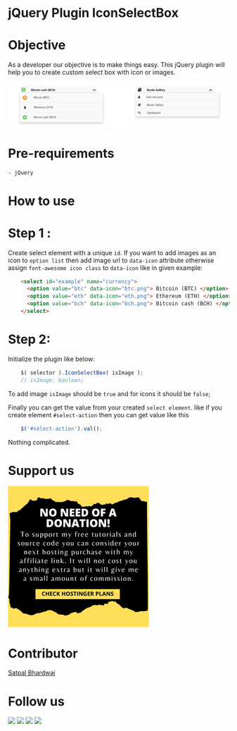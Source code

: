 # jQuery Plugin IconSelectBox

# Objective
As a developer our objective is to make things easy. This jQuery plugin will help you to create custom select box with icon or images.

![final-output](./Screenshot.png)

# Pre-requirements
    - jQuery  

# How to use
# Step 1 : 
Create select element with a unique `id`.
If you want to add images as an icon to `option list` then add image url to `data-icon` attribute otherwise assign `font-awesome icon class` to `data-icon` like in given example:

```HTML
	<select id="example" name="currency">
	  <option value="btc" data-icon="btc.png"> Bitcoin (BTC) </option>
	  <option value="eth" data-icon="eth.png"> Ethereum (ETH) </option>
	  <option value="bch" data-icon="bch.png"> Bitcoin cash (BCH) </option>
	</select>
```

# Step 2: 
Initialize the plugin like below:

```JavaScript
	$( selector ).IconSelectBox( isImage );
    // isImage: boolean;
```

To add image `isImage` should be `true` and for icons it should be `false`;


Finally you can get the value from your created `select element`.
like if you create element `#select-action` then you can get value like this 

```JavaScript
    $('#select-action').val();
```

Nothing complicated.

# Support us
<a href="https://www.hostg.xyz/SH6KQ"><img src="Support us.png" alt="To support my free tutorials and source code you can consider your next hosting purchase with my affiliate link. It will not cost you anything extra but it will give me a small amount of commission"/></a>

# Contributor
[Satpal Bhardwaj](https://sbsharma.com/ionic/)

# Follow us
<a target="_blank" href="https://www.facebook.com/Sbsharma-2798360506847821"><img src="https://img.shields.io/badge/Facebook-1877F2?style=for-the-badge&logo=facebook&logoColor=white"></a>
<a target="_blank" href="https://twitter.com/Ss101Bhardwaj"><img src="https://img.shields.io/badge/Twitter-1DA1F2?style=for-the-badge&logo=twitter&logoColor=white"></a>
<a target="_blank" href="https://www.linkedin.com/in/satpal-bhardwaj-5a76b4134"><img src="https://img.shields.io/badge/LinkedIn-0077B5?style=for-the-badge&logo=linkedin&logoColor=white"></a>
<a target="_blank" href="https://codepen.io/sb_sharma"><img src="https://img.shields.io/badge/Codepen-000000?style=for-the-badge&logo=codepen&logoColor=white"></a>
